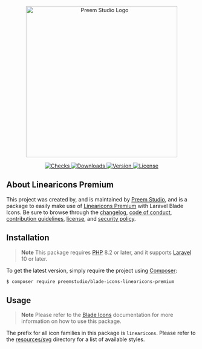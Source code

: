 <p align="center">
    <a href="https://preem.studio" target="_blank">
        <img src="https://raw.githubusercontent.com/PreemStudio/assets/main/logo-text.svg" width="400" alt="Preem Studio Logo" />
    </a>
</p>

<p align="center">
    <a href="https://github.com/PreemStudio/blade-icons-linearicons-premium/actions">
        <img src="https://badge.sh/github/check-runs/PreemStudio/blade-icons-linearicons-premium" alt="Checks" />
    </a>
    <a href="https://packagist.org/packages/preemstudio/blade-icons-linearicons-premium">
        <img src="https://badge.sh/packagist/downloads/PreemStudio/blade-icons-linearicons-premium" alt="Downloads" />
    </a>
    <a href="https://packagist.org/packages/preemstudio/blade-icons-linearicons-premium">
        <img src="https://badge.sh/packagist/version/PreemStudio/blade-icons-linearicons-premium" alt="Version" />
    </a>
    <a href="https://packagist.org/packages/preemstudio/blade-icons-linearicons-premium">
        <img src="https://badge.sh/packagist/license/PreemStudio/blade-icons-linearicons-premium" alt="License" />
    </a>
</p>

## About Linearicons Premium

This project was created by, and is maintained by [Preem Studio](https://github.com/PreemStudio), and is a package to easily make use of [Linearicons Premium](https://linearicons.com/) with Laravel Blade Icons. Be sure to browse through the [changelog](CHANGELOG.md), [code of conduct](.github/CODE_OF_CONDUCT.md), [contribution guidelines](.github/CONTRIBUTING.md), [license](LICENSE), and [security policy](.github/SECURITY.md).

## Installation

> **Note**
> This package requires [PHP](https://www.php.net/) 8.2 or later, and it supports [Laravel](https://laravel.com/) 10 or later.

To get the latest version, simply require the project using [Composer](https://getcomposer.org/):

```bash
$ composer require preemstudio/blade-icons-linearicons-premium
```

## Usage

> **Note**
> Please refer to the [Blade Icons](https://github.com/PreemStudio/blade-icons) documentation for more information on how to use this package.

The prefix for all icon families in this package is `linearicons`. Please refer to the [resources/svg](/resources/svg) directory for a list of available styles.
